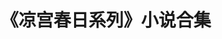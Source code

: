 ---
logo: images/novel/《凉宫春日系列》小说合集.jpg
title: 《凉宫春日系列》小说合集
subTitle: 十合一

category: 正传小说

hasResource: true
downloadList:
  - intro: epub+txt分卷 直链
    size: 45.6MB
    link: http://download.haruhifanclub.com/%E5%87%89%E5%AE%AB%E6%98%A5%E6%97%A5%E7%B3%BB%E5%88%97%E5%B0%8F%E8%AF%B41-11%2B%E7%A7%98%E8%AF%9D%20%28EPUB%29.zip
  - intro: txt
    size: 2.4MB
    link: 
  - intro: epub
    size: 30MB
    link: 
  - intro: mobi
    size: 43.5MB
    link: 
  - intro: 云盘 提取码:5f9x
    size: 
    link: https://pan.baidu.com/s/1LfncQXlj3Y98Vy2ExeQIOQ

downloadContent: |
  十合一
---